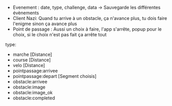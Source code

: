- Evenement : date, type, challenge, data -> Sauvegarde les différentes évènements
- Client Nazi: Quand tu arrive à un obstacle, ça n'avance plus, tu dois faire l'enigme sinon ça avance plus
- Point de passage : Aussi un choix à faire, l'app s'arrête, popup pour le choix, si le choix n'est pas fait ça arrête tout


type:
- marche [Distance]
- course [Distance]
- velo [Distance]
- pointpassage:arrivee
- pointpassage:depart [Segment choisis]
- obstacle:arrivee
- obstacle:image
- obstacle:image_ok
- obstacle:completed
